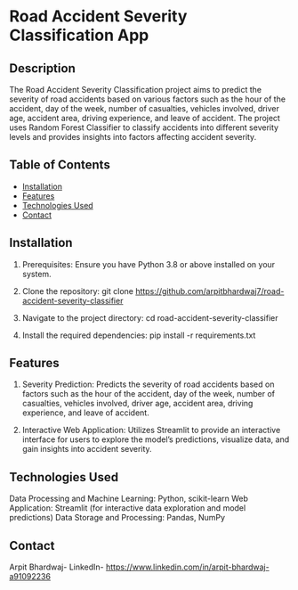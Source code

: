 # Road Accident Severity Classification App

## Description
The Road Accident Severity Classification project aims to predict the severity of road accidents based on various factors such as the hour of the accident, day of the week, number of casualties, vehicles involved, driver age, accident area, driving experience, and leave of accident. The project uses Random Forest Classifier to classify accidents into different severity levels and provides insights into factors affecting accident severity.

## Table of Contents
- [Installation](#installation)
- [Features](#features)
- [Technologies Used](#technologies-used)
- [Contact](#contact)

## Installation
1. Prerequisites:
    Ensure you have Python 3.8 or above installed on your system.

2. Clone the repository:
    git clone https://github.com/arpitbhardwaj7/road-accident-severity-classifier

3. Navigate to the project directory:
    cd road-accident-severity-classifier

4. Install the required dependencies:
    pip install -r requirements.txt

## Features
1. Severity Prediction:
    Predicts the severity of road accidents based on factors such as the hour of the accident, day of the week, number of casualties, vehicles involved, driver age, accident area, driving experience, and leave of accident.

2. Interactive Web Application:
    Utilizes Streamlit to provide an interactive interface for users to explore the model’s predictions, visualize data, and gain insights into accident severity.

## Technologies Used
Data Processing and Machine Learning: Python, scikit-learn
Web Application: Streamlit (for interactive data exploration and model predictions)
Data Storage and Processing: Pandas, NumPy

## Contact
Arpit Bhardwaj- LinkedIn- https://www.linkedin.com/in/arpit-bhardwaj-a91092236
